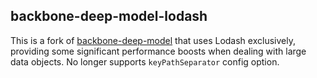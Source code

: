 ## backbone-deep-model-lodash

This is a fork of [backbone-deep-model](https://github.com/kahwee/backbone-deep-model) that uses Lodash exclusively, providing some significant performance boosts when dealing with large data objects. No longer supports `keyPathSeparator` config option.
